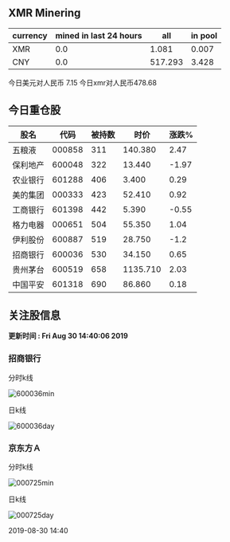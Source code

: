 ## XMR Minering

|currency|mined in last 24 hours|all|in pool|
|---|---|---|---|
|XMR|0.0|1.081|0.007|
|CNY|0.0|517.293|3.428|

今日美元对人民币 7.15	今日xmr对人民币478.68


## 今日重仓股 

|股名|代码|被持数|时价|涨跌%|
|---|---|---|---|---|
|五粮液|000858|311|140.380|2.47|
|保利地产|600048|322|13.440|-1.97|
|农业银行|601288|406|3.400|0.29|
|美的集团|000333|423|52.410|0.92|
|工商银行|601398|442|5.390|-0.55|
|格力电器|000651|504|55.350|1.04|
|伊利股份|600887|519|28.750|-1.2|
|招商银行|600036|530|34.150|0.65|
|贵州茅台|600519|658|1135.710|2.03|
|中国平安|601318|690|86.860|0.18|

## 关注股信息
**更新时间 : Fri Aug 30 14:40:06 2019**
### 招商银行 
分时k线

![600036min](http://image.sinajs.cn/newchart/min/n/sh600036.gif)

日k线

![600036day](http://image.sinajs.cn/newchart/daily/n/sh600036.gif)

### 京东方Ａ 
分时k线

![000725min](http://image.sinajs.cn/newchart/min/n/sz000725.gif)

日k线

![000725day](http://image.sinajs.cn/newchart/daily/n/sz000725.gif)

2019-08-30 14:40